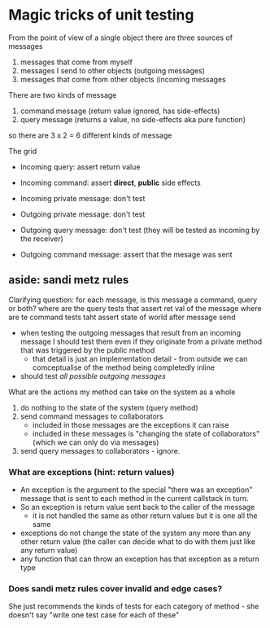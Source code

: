 # Magic tricks of unit testing

From the point of view of a single object there are three sources of messages

1. messages that come from myself
2. messages I send to other objects (outgoing messages)
3. messages that come from other objects (incoming messages

There are two kinds of message

1. command message (return value ignored, has side-effects)
2. query message (returns a value, no side-effects aka pure function)

so there are 3 x 2 = 6 different kinds of message

The grid

- Incoming query: assert return value
- Incoming command: assert **direct**, **public** side effects

- Incoming private message: don't test
- Outgoing private message: don't test

- Outgoing query message: don't test (they will be tested as incoming by the
  receiver)
- Outgoing command message: assert that the mesage was sent

## aside: sandi metz rules

Clarifying question: for each message, is this message a command, query or both?
where are the query tests that assert ret val of the message where are te
command tests taht assert state of world after message send

- when testing the outgoing messages that result from an incoming message I
  should test them even if they originate from a private method that was
  triggered by the public method
    - that detail is just an implementation detail - from outside we can
      comceptualise of the method being completedly inline
- should test _all possible outgoing messages_

What are the actions my method can take on the system as a whole

1. do nothing to the state of the system (query method)
2. send command messages to collaborators
    - included in those messages are the exceptions it can raise
    - included in these messages is "changing the state of collaborators" (which
      we can only do via messages)
3. send query messages to collaborators - ignore.

### What are exceptions (hint: return values)

- An exception is the argument to the special "there was an exception" message
  that is sent to each method in the current callstack in turn.
- So an exception is return value sent back to the caller of the message
    - it is not handled the same as other return values but it is one all the
      same
- exceptions do not change the state of the system any more than any other
  return value (the caller can decide what to do with them just like any return
  value)
- any function that can throw an exception has that exception as a return type

### Does sandi metz rules cover invalid and edge cases?

She just recommends the kinds of tests for each category of method - she doesn't
say "write one test case for each of these"
